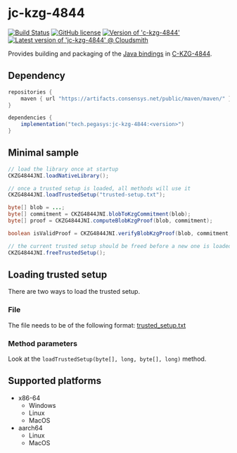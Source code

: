 # jc-kzg-4844

[![Build Status](https://circleci.com/gh/Consensys/jc-kzg-4844.svg?style=svg)](https://circleci.com/gh/Consensys/workflows/jc-kzg-4844)
[![GitHub license](https://img.shields.io/github/license/Consensys/jc-kzg-4844.svg?logo=apache)](https://github.com/Consensys/jc-kzg-4844/blob/master/LICENSE)
[![Version of 'c-kzg-4844'](https://img.shields.io/badge/c--kzg--4844-v1.0.0-blue.svg)](https://github.com/ethereum/c-kzg-4844/releases/tag/v1.0.0)
[![Latest version of 'jc-kzg-4844' @ Cloudsmith](https://api-prd.cloudsmith.io/v1/badges/version/consensys/maven/maven/jc-kzg-4844/latest/a=noarch;xg=tech.pegasys/?render=true&show_latest=true)](https://cloudsmith.io/~consensys/repos/maven/packages/detail/maven/jc-kzg-4844/latest/a=noarch;xg=tech.pegasys/)

Provides building and packaging of the [Java bindings](https://github.com/ethereum/c-kzg-4844/tree/main/bindings/java) in [C-KZG-4844](https://github.com/ethereum/c-kzg-4844).

## Dependency

```groovy
repositories {
    maven { url "https://artifacts.consensys.net/public/maven/maven/" }
}

dependencies {
    implementation("tech.pegasys:jc-kzg-4844:<version>")
}
```

## Minimal sample

```java
// load the library once at startup
CKZG4844JNI.loadNativeLibrary();

// once a trusted setup is loaded, all methods will use it
CKZG4844JNI.loadTrustedSetup("trusted-setup.txt");

byte[] blob = ...;
byte[] commitment = CKZG4844JNI.blobToKzgCommitment(blob);
byte[] proof = CKZG4844JNI.computeBlobKzgProof(blob, commitment);

boolean isValidProof = CKZG4844JNI.verifyBlobKzgProof(blob, commitment, proof);

// the current trusted setup should be freed before a new one is loaded
CKZG4844JNI.freeTrustedSetup();
```

## Loading trusted setup

There are two ways to load the trusted setup.

### File
The file needs to be of the following format: [trusted_setup.txt](https://github.com/ethereum/c-kzg-4844/blob/main/src/trusted_setup.txt)

### Method parameters 
Look at the `loadTrustedSetup(byte[], long, byte[], long)` method.

## Supported platforms

- x86-64
    - Windows
    - Linux
    - MacOS
- aarch64
    - Linux
    - MacOS
